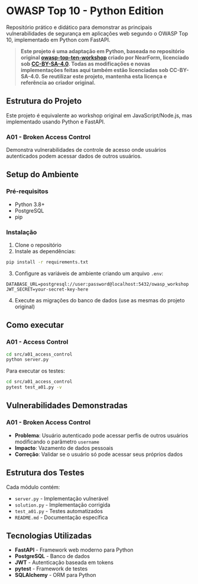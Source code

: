 # OWASP Top 10 - Python Edition

Repositório prático e didático para demonstrar as principais vulnerabilidades de segurança em aplicações web segundo o OWASP Top 10, implementado em Python com FastAPI.

> **Este projeto é uma adaptação em Python, baseada no repositório original [owasp-top-ten-workshop](https://github.com/nearform/owasp-top-ten-workshop.git) criado por NearForm, licenciado sob [CC-BY-SA-4.0](https://creativecommons.org/licenses/by-sa/4.0/). Todas as modificações e novas implementações feitas aqui também estão licenciadas sob CC-BY-SA-4.0. Se reutilizar este projeto, mantenha esta licença e referência ao criador original.**


## Estrutura do Projeto

Este projeto é equivalente ao workshop original em JavaScript/Node.js, mas implementado usando Python e FastAPI.

### A01 - Broken Access Control

Demonstra vulnerabilidades de controle de acesso onde usuários autenticados podem acessar dados de outros usuários.

## Setup do Ambiente

### Pré-requisitos
- Python 3.8+
- PostgreSQL
- pip

### Instalação

1. Clone o repositório
2. Instale as dependências:
```bash
pip install -r requirements.txt
```

3. Configure as variáveis de ambiente criando um arquivo `.env`:
```
DATABASE_URL=postgresql://user:password@localhost:5432/owasp_workshop
JWT_SECRET=your-secret-key-here
```

4. Execute as migrações do banco de dados (use as mesmas do projeto original)

## Como executar

### A01 - Access Control

```bash
cd src/a01_access_control
python server.py
```

Para executar os testes:
```bash
cd src/a01_access_control
pytest test_a01.py -v
```

## Vulnerabilidades Demonstradas

### A01 - Broken Access Control
- **Problema**: Usuário autenticado pode acessar perfis de outros usuários modificando o parâmetro `username`
- **Impacto**: Vazamento de dados pessoais
- **Correção**: Validar se o usuário só pode acessar seus próprios dados

## Estrutura dos Testes

Cada módulo contém:
- `server.py` - Implementação vulnerável
- `solution.py` - Implementação corrigida
- `test_a01.py` - Testes automatizados
- `README.md` - Documentação específica

## Tecnologias Utilizadas

- **FastAPI** - Framework web moderno para Python
- **PostgreSQL** - Banco de dados
- **JWT** - Autenticação baseada em tokens
- **pytest** - Framework de testes
- **SQLAlchemy** - ORM para Python